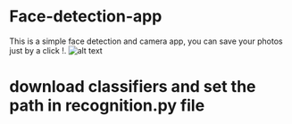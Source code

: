 # Face-detection-app
This is a simple face detection and camera app, you can save your photos just by a click !.
![alt text](https://user-images.githubusercontent.com/30077154/33993289-ecb4850e-e0fb-11e7-82ed-58ba34e2a9cd.jpg)
# download classifiers and set the path in recognition.py file
